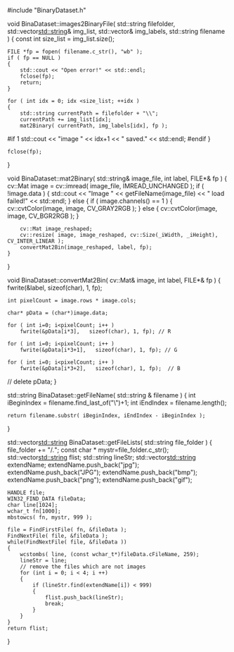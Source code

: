 #include "BinaryDataset.h"

void BinaDataset::images2BinaryFile( 
	std::string filefolder, std::vector<std::string>& img_list, 
	std::vector<int>& img_labels, std::string filename )
{
	const int size_list = img_list.size();

	FILE *fp = fopen( filename.c_str(), "wb" );
	if ( fp == NULL )
	{
		std::cout << "Open error!" << std::endl;
		fclose(fp);
		return;
	}

	for ( int idx = 0; idx <size_list; ++idx )
	{
		std::string currentPath = filefolder + "\\";
		currentPath += img_list[idx];
		mat2Binary( currentPath, img_labels[idx], fp );
#if 1
		std::cout << "image " << idx+1 << " saved." << std::endl;
#endif
	}

	fclose(fp);
}

void BinaDataset::mat2Binary( 
	std::string& image_file, int label, FILE*& fp )
{
	cv::Mat image = cv::imread( image_file, IMREAD_UNCHANGED );
	if ( !image.data )
	{
		std::cout << "Image " << getFileName(image_file) << " load failed!"
			<< std::endl;
	}
	else
	{
		if ( image.channels() == 1 )
		{
			cv::cvtColor(image, image, CV_GRAY2RGB );
		}
		else
		{
			cv::cvtColor(image, image, CV_BGR2RGB );
		}

		cv::Mat image_reshaped;
		cv::resize( image, image_reshaped, cv::Size(_iWidth, _iHeight), CV_INTER_LINEAR );
		convertMat2Bin(image_reshaped, label, fp);
	}
}

void BinaDataset::convertMat2Bin( cv::Mat& image, int label, FILE*& fp )
{
	fwrite(&label, sizeof(char), 1, fp);

	int pixelCount = image.rows * image.cols;

	char* pData = (char*)image.data;

	for ( int i=0; i<pixelCount; i++ )
		fwrite(&pData[i*3],   sizeof(char), 1, fp); // R

	for ( int i=0; i<pixelCount; i++ )
		fwrite(&pData[i*3+1],   sizeof(char), 1, fp); // G

	for ( int i=0; i<pixelCount; i++ )
		fwrite(&pData[i*3+2],   sizeof(char), 1, fp);  // B

//	delete pData;
}

std::string BinaDataset::getFileName( std::string & filename )
{
	int iBeginIndex = filename.find_last_of("\\")+1;
	int iEndIndex   = filename.length();
	
	return filename.substr( iBeginIndex, iEndIndex - iBeginIndex );
}

std::vector<std::string> BinaDataset::getFileLists( std::string file_folder )
{
	file_folder += "/*.*";
	const char * mystr=file_folder.c_str();
	std::vector<std::string> flist;
	std::string lineStr;
	std::vector<std::string> extendName;
	extendName.push_back("jpg");
	extendName.push_back("JPG");
	extendName.push_back("bmp");
	extendName.push_back("png");
	extendName.push_back("gif");

	HANDLE file;
	WIN32_FIND_DATA fileData;
	char line[1024];
	wchar_t fn[1000];
	mbstowcs( fn, mystr, 999 );
	
	file = FindFirstFile( fn, &fileData );
	FindNextFile( file, &fileData );
	while(FindNextFile( file, &fileData ))
    {
		wcstombs( line, (const wchar_t*)fileData.cFileName, 259);
		lineStr = line;
        // remove the files which are not images
		for (int i = 0; i < 4; i ++)
		{
			if (lineStr.find(extendName[i]) < 999)
			{
				flist.push_back(lineStr);
				break;
			}
		}	
	}
	return flist;
}

